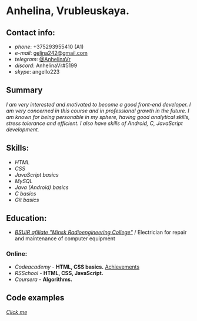 # Anhelina, Vrubleuskaya.

## **Contact info**: 
  * *phone*: +375293955410 (A1)
  * *e-mail*: <gelina242@gmail.com>
  * *telegram*: [@AnhelinaVr](https://t.me/AnhelinaVr)
  * *discord*: AnhelinaVr#5199
  * *skype*: angello223
  
## **Summary**

*I am very interested and motivated to become a good front-end developer. I am very concerned in this course and in professional growth in the future. I am known for being personable in my sphere, having good analytical skills, stress tolerance and efficient. I also have skills of Android, C, JavaScript development.*

## **Skills**:
  * *HTML*
  * *CSS*
  * *JavaScript basics*
  * *MySQL*
  * *Java (Android) basics*
  * *C basics*
  * *Git basics*

## **Education**:

  * [*BSUIR afiliate "Minsk Radioengineering College"*](http://www.mrk-bsuir.by/en)  / Electrician for repair and maintenance of computer equipment
  
  ### **Online**:
  
  * *Codeacademy* - **HTML, CSS basics.** [Achievements](https://www.codecademy.com/profiles/beta8976531203)
  * *RSSchool* - **HTML, CSS, JavaScript.**
  * *Coursera* - **Algorithms.**
  
## **Code examples**

[*Click me*](https://github.com/AnhelinaVr/mockup)
    